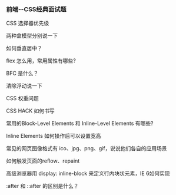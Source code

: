 ### 前端--CSS经典面试题

CSS 选择器优先级

两种盒模型分别说一下

如何垂直居中？

flex 怎么用，常用属性有哪些?

BFC 是什么？

清除浮动说一下

CSS 权重问题

CSS HACK 如何书写

常用的Block-Level Elements 和 Inline-Level Elements 有哪些?

Inline Elements 如何操作后可以设置宽高

常见的网页图像格式有 ico、jpg、png、gif，说说他们各自的应用场景

如何触发页面的reflow、repaint

高级浏览器用 display: inline-block 来定义行内块状元素，IE 6如何实现

:after 和 ::after 的区别是什么？